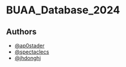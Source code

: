 # BUAA_Database_2024

## Authors
- [@ap0stader](https://github.com/ap0stader)
- [@spectaclecs](https://github.com/spectaclecs)
- [@jhdonghj](https://github.com/jhdonghj)
